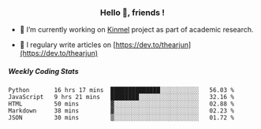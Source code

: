 <h3 align="center">Hello 👋, friends !</h3>

- 🔭 I’m currently working on [Kinmel](https://github.com/thearjun/kinmel) project as part of academic research.

- 📝 I regulary write articles on [https://dev.to/thearjun](https://dev.to/thearjun)


##### Weekly Coding Stats
<!--START_SECTION:waka-->
```text
Python       16 hrs 17 mins  ██████████████░░░░░░░░░░░   56.03 % 
JavaScript   9 hrs 21 mins   ████████░░░░░░░░░░░░░░░░░   32.16 % 
HTML         50 mins         ▓░░░░░░░░░░░░░░░░░░░░░░░░   02.88 % 
Markdown     38 mins         ▓░░░░░░░░░░░░░░░░░░░░░░░░   02.23 % 
JSON         30 mins         ▒░░░░░░░░░░░░░░░░░░░░░░░░   01.72 % 
```
<!--END_SECTION:waka-->

